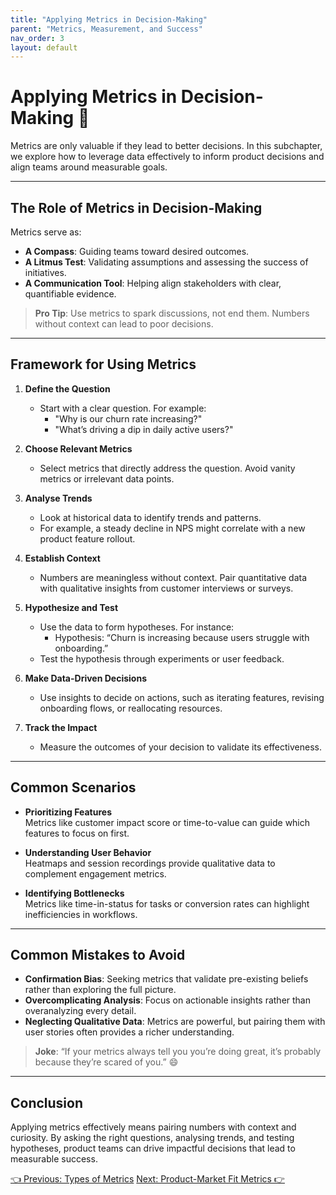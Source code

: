 ```yaml
---
title: "Applying Metrics in Decision-Making"
parent: "Metrics, Measurement, and Success"
nav_order: 3
layout: default
---
```


# Applying Metrics in Decision-Making 🧠

Metrics are only valuable if they lead to better decisions. In this subchapter, we explore how to leverage data effectively to inform product decisions and align teams around measurable goals.

---

## The Role of Metrics in Decision-Making

Metrics serve as:
- **A Compass**: Guiding teams toward desired outcomes.
- **A Litmus Test**: Validating assumptions and assessing the success of initiatives.
- **A Communication Tool**: Helping align stakeholders with clear, quantifiable evidence.

> **Pro Tip**: Use metrics to spark discussions, not end them. Numbers without context can lead to poor decisions.

---

## Framework for Using Metrics

1. **Define the Question**  
   - Start with a clear question. For example:
     - "Why is our churn rate increasing?"  
     - "What’s driving a dip in daily active users?"

2. **Choose Relevant Metrics**  
   - Select metrics that directly address the question. Avoid vanity metrics or irrelevant data points.

3. **Analyse Trends**  
   - Look at historical data to identify trends and patterns.  
   - For example, a steady decline in NPS might correlate with a new product feature rollout.

4. **Establish Context**  
   - Numbers are meaningless without context. Pair quantitative data with qualitative insights from customer interviews or surveys.

5. **Hypothesize and Test**  
   - Use the data to form hypotheses. For instance:
     - Hypothesis: “Churn is increasing because users struggle with onboarding.”  
   - Test the hypothesis through experiments or user feedback.

6. **Make Data-Driven Decisions**  
   - Use insights to decide on actions, such as iterating features, revising onboarding flows, or reallocating resources.

7. **Track the Impact**  
   - Measure the outcomes of your decision to validate its effectiveness.

---

## Common Scenarios

- **Prioritizing Features**  
   Metrics like customer impact score or time-to-value can guide which features to focus on first.

- **Understanding User Behavior**  
   Heatmaps and session recordings provide qualitative data to complement engagement metrics.

- **Identifying Bottlenecks**  
   Metrics like time-in-status for tasks or conversion rates can highlight inefficiencies in workflows.

---

## Common Mistakes to Avoid

- **Confirmation Bias**: Seeking metrics that validate pre-existing beliefs rather than exploring the full picture.  
- **Overcomplicating Analysis**: Focus on actionable insights rather than overanalyzing every detail.  
- **Neglecting Qualitative Data**: Metrics are powerful, but pairing them with user stories often provides a richer understanding.

> **Joke**: “If your metrics always tell you you’re doing great, it’s probably because they’re scared of you.” 😄

---

## Conclusion

Applying metrics effectively means pairing numbers with context and curiosity. By asking the right questions, analysing trends, and testing hypotheses, product teams can drive impactful decisions that lead to measurable success.

<div class="nav-buttons">
    <a href="/docs/6-metrics-measurement-and-success/types-of-metrics" class="btn btn-secondary">👈 Previous: Types of Metrics</a>
    <a href="/docs/6-metrics-measurement-and-success/product-market-fit-metrics" class="btn btn-primary">Next: Product-Market Fit Metrics 👉</a>
</div>